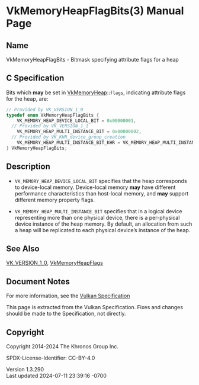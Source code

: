 # VkMemoryHeapFlagBits(3) Manual Page

## Name

VkMemoryHeapFlagBits - Bitmask specifying attribute flags for a heap



## <a href="#_c_specification" class="anchor"></a>C Specification

Bits which **may** be set in [VkMemoryHeap](https://registry.khronos.org/vulkan/specs/1.3-extensions/man/html/VkMemoryHeap.html)::`flags`,
indicating attribute flags for the heap, are:

``` c
// Provided by VK_VERSION_1_0
typedef enum VkMemoryHeapFlagBits {
    VK_MEMORY_HEAP_DEVICE_LOCAL_BIT = 0x00000001,
  // Provided by VK_VERSION_1_1
    VK_MEMORY_HEAP_MULTI_INSTANCE_BIT = 0x00000002,
  // Provided by VK_KHR_device_group_creation
    VK_MEMORY_HEAP_MULTI_INSTANCE_BIT_KHR = VK_MEMORY_HEAP_MULTI_INSTANCE_BIT,
} VkMemoryHeapFlagBits;
```

## <a href="#_description" class="anchor"></a>Description

- `VK_MEMORY_HEAP_DEVICE_LOCAL_BIT` specifies that the heap corresponds
  to device-local memory. Device-local memory **may** have different
  performance characteristics than host-local memory, and **may**
  support different memory property flags.

- `VK_MEMORY_HEAP_MULTI_INSTANCE_BIT` specifies that in a logical device
  representing more than one physical device, there is a per-physical
  device instance of the heap memory. By default, an allocation from
  such a heap will be replicated to each physical device’s instance of
  the heap.

## <a href="#_see_also" class="anchor"></a>See Also

[VK_VERSION_1_0](https://registry.khronos.org/vulkan/specs/1.3-extensions/man/html/VK_VERSION_1_0.html),
[VkMemoryHeapFlags](https://registry.khronos.org/vulkan/specs/1.3-extensions/man/html/VkMemoryHeapFlags.html)

## <a href="#_document_notes" class="anchor"></a>Document Notes

For more information, see the <a
href="https://registry.khronos.org/vulkan/specs/1.3-extensions/html/vkspec.html#VkMemoryHeapFlagBits"
target="_blank" rel="noopener">Vulkan Specification</a>

This page is extracted from the Vulkan Specification. Fixes and changes
should be made to the Specification, not directly.

## <a href="#_copyright" class="anchor"></a>Copyright

Copyright 2014-2024 The Khronos Group Inc.

SPDX-License-Identifier: CC-BY-4.0

Version 1.3.290  
Last updated 2024-07-11 23:39:16 -0700
